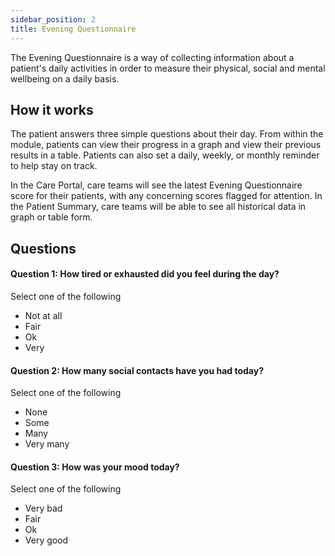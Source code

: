 ```yaml
---
sidebar_position: 2
title: Evening Questionnaire
---
```


The Evening Questionnaire is a way of collecting information about a patient's daily activities in order to measure their physical, social and mental wellbeing on a daily basis.

## How it works

The patient answers three simple questions about their day. From within the module, patients can view their progress in a graph and view their previous results in a table. Patients can also set a daily, weekly, or monthly reminder to help stay on track.

In the Care Portal, care teams will see the latest Evening Questionnaire score for their patients, with any concerning scores flagged for attention. In the Patient Summary, care teams will be able to see all historical data in graph or table form.

## Questions

#### Question 1: How tired or exhausted did you feel during the day?

Select one of the following
- Not at all
- Fair
- Ok
- Very

#### Question 2: How many social contacts have you had today?

Select one of the following
- None
- Some
- Many
- Very many

#### Question 3: How was your mood today?

Select one of the following
- Very bad
- Fair
- Ok
- Very good
